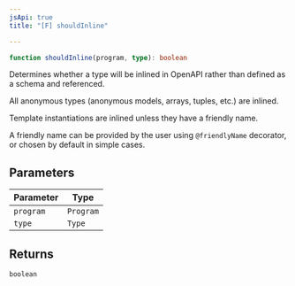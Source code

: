```yaml
---
jsApi: true
title: "[F] shouldInline"

---
```

```ts
function shouldInline(program, type): boolean
```

Determines whether a type will be inlined in OpenAPI rather than defined
as a schema and referenced.

All anonymous types (anonymous models, arrays, tuples, etc.) are inlined.

Template instantiations are inlined unless they have a friendly name.

A friendly name can be provided by the user using `@friendlyName`
decorator, or chosen by default in simple cases.

## Parameters

| Parameter | Type |
| ------ | ------ |
| `program` | `Program` |
| `type` | `Type` |

## Returns

`boolean`
